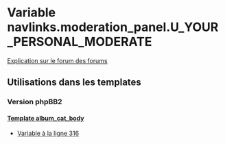 # Variable navlinks.moderation_panel.U_YOUR_PERSONAL_MODERATE
[Explication sur le forum des forums](http://forum.forumactif.com/t294113-listing-des-variables#navlinks.moderation_panel.U_YOUR_PERSONAL_MODERATE)
## Utilisations dans les templates
### Version phpBB2
#### [Template album_cat_body](subsilver/album_cat_body.md)
* [Variable à la ligne 316](../subsilver/album_cat_body.tpl#L316)